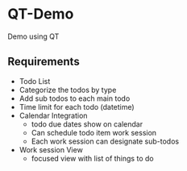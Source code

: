 # QT-Demo
Demo using QT

## Requirements
- Todo List
- Categorize the todos by type
- Add sub todos to each main todo
- Time limit for each todo (datetime)
- Calendar Integration
  - todo due dates show on calendar
  - Can schedule todo item work session
  - Each work session can designate sub-todos
- Work session View
  - focused view with list of things to do
